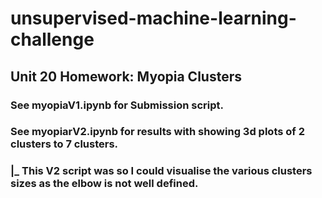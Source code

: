 # unsupervised-machine-learning-challenge
## Unit 20 Homework: Myopia Clusters
### See myopiaV1.ipynb for Submission script.
### See myopiarV2.ipynb for results with showing 3d plots of 2 clusters to 7 clusters.
###   |_ This V2 script was so I could visualise the various clusters sizes as the elbow is not well defined.
